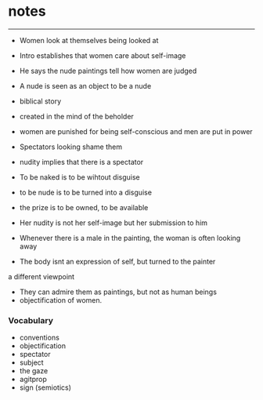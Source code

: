 # notes
---
- Women look at themselves being looked at
- Intro establishes that women care about self-image

- He says the nude paintings tell how women are judged
- A nude is seen as an object to be a nude

- biblical story
- created in the mind of the beholder
- women are punished for being self-conscious and men are put in power

- Spectators looking shame them
- nudity implies that there is a spectator

- To be naked is to be wihtout disguise
- to be nude is to be turned into a disguise

- the prize is to be owned, to be available
- Her nudity is not her self-image but her submission to him
- Whenever there is a male in the painting, the woman is often looking away
- The body isnt an expression of self, but turned to the painter

a different viewpoint
- They can admire them as paintings, but not as human beings
- objectification of women.

### Vocabulary
- conventions
- objectification
- spectator
- subject
- the gaze
- agitprop
- sign (semiotics)